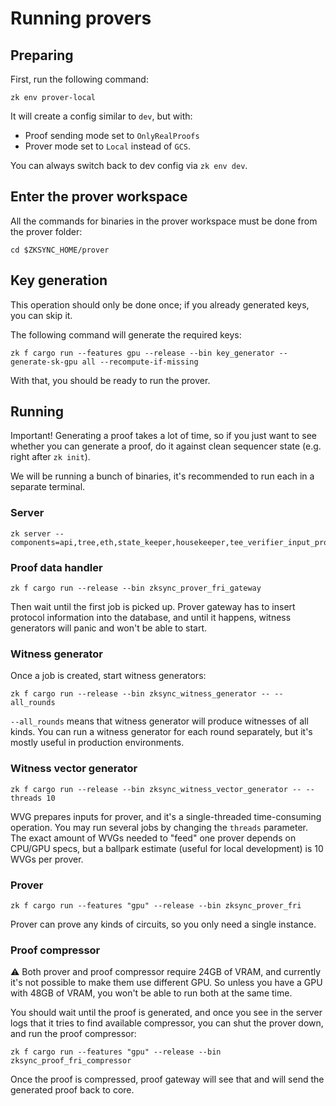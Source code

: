# Running provers

## Preparing

First, run the following command:

```
zk env prover-local
```

It will create a config similar to `dev`, but with:

- Proof sending mode set to `OnlyRealProofs`
- Prover mode set to `Local` instead of `GCS`.

You can always switch back to dev config via `zk env dev`.

## Enter the prover workspace

All the commands for binaries in the prover workspace must be done from the prover folder:

```
cd $ZKSYNC_HOME/prover
```

## Key generation

This operation should only be done once; if you already generated keys, you can skip it.

The following command will generate the required keys:

```
zk f cargo run --features gpu --release --bin key_generator -- generate-sk-gpu all --recompute-if-missing
```

With that, you should be ready to run the prover.

## Running

Important! Generating a proof takes a lot of time, so if you just want to see whether you can generate a proof, do it
against clean sequencer state (e.g. right after `zk init`).

We will be running a bunch of binaries, it's recommended to run each in a separate terminal.

### Server

```
zk server --components=api,tree,eth,state_keeper,housekeeper,tee_verifier_input_producer,commitment_generator,da_dispatcher,proof_data_handler,vm_runner_protective_reads,vm_runner_bwip
```

### Proof data handler

```
zk f cargo run --release --bin zksync_prover_fri_gateway
```

Then wait until the first job is picked up. Prover gateway has to insert protocol information into the database, and
until it happens, witness generators will panic and won't be able to start.

### Witness generator

Once a job is created, start witness generators:

```
zk f cargo run --release --bin zksync_witness_generator -- --all_rounds
```

`--all_rounds` means that witness generator will produce witnesses of all kinds. You can run a witness generator for
each round separately, but it's mostly useful in production environments.

### Witness vector generator

```
zk f cargo run --release --bin zksync_witness_vector_generator -- --threads 10
```

WVG prepares inputs for prover, and it's a single-threaded time-consuming operation. You may run several jobs by
changing the `threads` parameter. The exact amount of WVGs needed to "feed" one prover depends on CPU/GPU specs, but a
ballpark estimate (useful for local development) is 10 WVGs per prover.

### Prover

```
zk f cargo run --features "gpu" --release --bin zksync_prover_fri
```

Prover can prove any kinds of circuits, so you only need a single instance.

### Proof compressor

⚠️ Both prover and proof compressor require 24GB of VRAM, and currently it's not possible to make them use different
GPU. So unless you have a GPU with 48GB of VRAM, you won't be able to run both at the same time.

You should wait until the proof is generated, and once you see in the server logs that it tries to find available
compressor, you can shut the prover down, and run the proof compressor:

```
zk f cargo run --features "gpu" --release --bin zksync_proof_fri_compressor
```

Once the proof is compressed, proof gateway will see that and will send the generated proof back to core.
